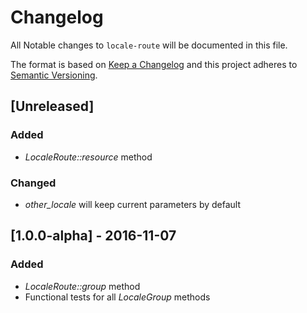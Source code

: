 # Changelog

All Notable changes to `locale-route` will be documented in this file.

The format is based on [Keep a Changelog](http://keepachangelog.com/) 
and this project adheres to [Semantic Versioning](http://semver.org/).

## [Unreleased]
### Added
- *LocaleRoute::resource* method

### Changed
- *other_locale* will keep current parameters by default

## [1.0.0-alpha] - 2016-11-07
### Added
- *LocaleRoute::group* method
- Functional tests for all *LocaleGroup* methods

